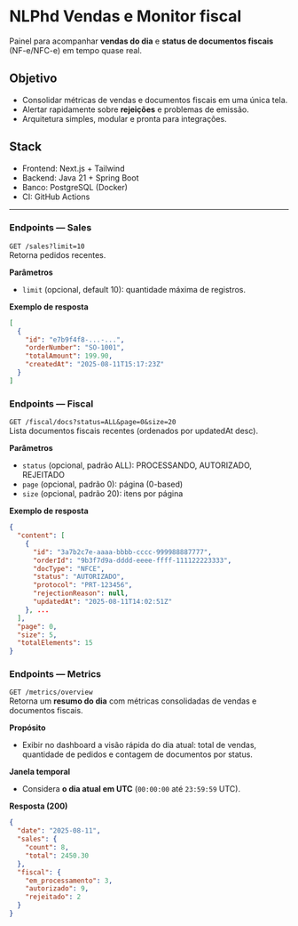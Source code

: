 # NLPhd Vendas e Monitor fiscal

Painel para acompanhar **vendas do dia** e **status de documentos fiscais** (NF-e/NFC-e) em tempo quase real.

## Objetivo
- Consolidar métricas de vendas e documentos fiscais em uma única tela.
- Alertar rapidamente sobre **rejeições** e problemas de emissão.
- Arquitetura simples, modular e pronta para integrações.

## Stack
- Frontend: Next.js + Tailwind
- Backend: Java 21 + Spring Boot
- Banco: PostgreSQL (Docker)
- CI: GitHub Actions

----

### Endpoints — Sales
`GET /sales?limit=10`  
Retorna pedidos recentes.

**Parâmetros**
- `limit` (opcional, default 10): quantidade máxima de registros.

**Exemplo de resposta**
```json
[
  {
    "id": "e7b9f4f8-...-...",
    "orderNumber": "SO-1001",
    "totalAmount": 199.90,
    "createdAt": "2025-08-11T15:17:23Z"
  }
]
```

### Endpoints — Fiscal
`GET /fiscal/docs?status=ALL&page=0&size=20`  
Lista documentos fiscais recentes (ordenados por updatedAt desc).

**Parâmetros**
- `status` (opcional, padrão ALL): PROCESSANDO, AUTORIZADO, REJEITADO
- `page` (opcional, padrão 0): página (0-based)
- `size` (opcional, padrão 20): itens por página


**Exemplo de resposta**
```json
{
  "content": [
    {
      "id": "3a7b2c7e-aaaa-bbbb-cccc-999988887777",
      "orderId": "9b3f7d9a-dddd-eeee-ffff-111122223333",
      "docType": "NFCE",
      "status": "AUTORIZADO",
      "protocol": "PRT-123456",
      "rejectionReason": null,
      "updatedAt": "2025-08-11T14:02:51Z"
    }, ...
  ],
  "page": 0,
  "size": 5,
  "totalElements": 15
}
```

### Endpoints — Metrics
`GET /metrics/overview`  
Retorna um **resumo do dia** com métricas consolidadas de vendas e documentos fiscais.

**Propósito**
- Exibir no dashboard a visão rápida do dia atual: total de vendas, quantidade de pedidos e contagem de documentos por status.

**Janela temporal**
- Considera **o dia atual em UTC** (`00:00:00` até `23:59:59` UTC).  

**Resposta (200)**
```json
{
  "date": "2025-08-11",
  "sales": {
    "count": 8,
    "total": 2450.30
  },
  "fiscal": {
    "em_processamento": 3,
    "autorizado": 9,
    "rejeitado": 2
  }
}
